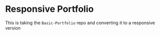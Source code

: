 # Responsive Portfolio

This is taking the `Basic-Portfolio` repo and converting it to a responsive version

